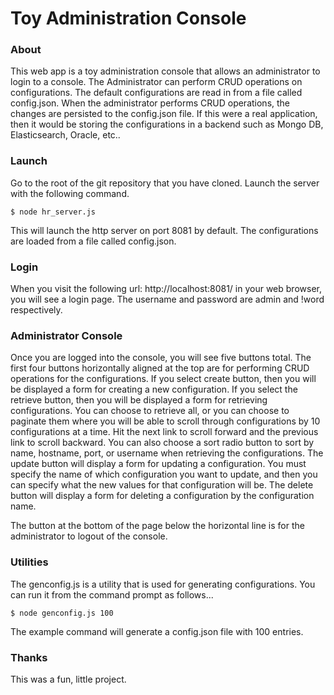 Toy Administration Console
============================

### About

This web app is a toy administration console that allows an administrator to login to a console.  The Administrator can perform CRUD operations on configurations.
The default configurations are read in from a file called config.json.  When the administrator performs CRUD operations, the changes are persisted
to the config.json file.  If this were a real application, then it would be storing the configurations in a backend such as Mongo DB, Elasticsearch, 
Oracle, etc..

### Launch

Go to the root of the git repository that you have cloned.  Launch the server with the following command.

```
$ node hr_server.js
```

This will launch the http server on port 8081 by default.  The configurations are loaded from a file
called config.json.

### Login

When you visit the following url: http://localhost:8081/ in your web browser, you will see a login page.  The username and password are admin and !word respectively.

### Administrator Console

Once you are logged into the console, you will see five buttons total.  The first four buttons horizontally aligned at the top are for performing 
CRUD operations for the configurations.  If you select create button, then you will be displayed a form for creating a new configuration.  If you
select the retrieve button, then you will be displayed a form for retrieving configurations.  You can choose to retrieve all, or you can choose to paginate them
where you will be able to scroll through configurations by 10 configurations at a time.  Hit the next link to scroll forward and the previous link to scroll backward.
You can also choose a sort radio button to sort by name, hostname, port, or username when retrieving the configurations.  The update button will display a 
form for updating a configuration.  You must specify the name of which configuration you want to update, and then you can specify what the new values for that 
configuration will be.  The delete button will display a form for deleting a configuration by the configuration name.

The button at the bottom of the page below the horizontal line is for the administrator to logout of the console.

### Utilities

The genconfig.js is a utility that is used for generating configurations.  You can run it from the command prompt as follows...

```
$ node genconfig.js 100
```

The example command will generate a config.json file with 100 entries.

### Thanks

This was a fun, little project.

 